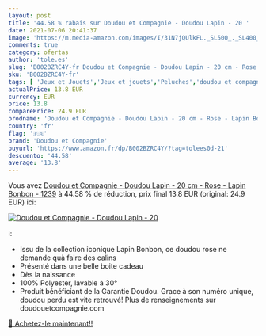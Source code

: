 ```yaml
---
layout: post
title: '44.58 % rabais sur Doudou et Compagnie - Doudou Lapin - 20 '
date: 2021-07-06 20:41:37
image: 'https://m.media-amazon.com/images/I/31N7jQUlkFL._SL500_._SL400_.jpg'
comments: true
category: ofertas
author: 'tole.es'
slug: 'B002BZRC4Y-fr Doudou et Compagnie - Doudou Lapin - 20 cm - Rose - Lapin...'
sku: 'B002BZRC4Y-fr'
tags: [ 'Jeux et Jouets','Jeux et jouets','Peluches','doudou et compagnie', ]
actualPrice: 13.8 EUR
currency: EUR
price: 13.8
comparePrice: 24.9 EUR
prodname: 'Doudou et Compagnie - Doudou Lapin - 20 cm - Rose - Lapin Bonbon - 1239'
country: 'fr'
flag: '🇫🇷'
brand: 'Doudou et Compagnie'
buyurl: 'https://www.amazon.fr/dp/B002BZRC4Y/?tag=tolees0d-21'
descuento: '44.58'
average: '13.8'
---
```


Vous avez [Doudou et Compagnie - Doudou Lapin - 20 cm - Rose - Lapin Bonbon - 1239](https://www.amazon.fr/dp/B002BZRC4Y/?tag=tolees0d-21)  à  44.58 % de réduction, prix final  13.8 EUR (original: 24.9 EUR) ici:

[![Doudou et Compagnie - Doudou Lapin - 20 ](https://m.media-amazon.com/images/I/31N7jQUlkFL._SL500_._SL400_.jpg)](https://www.amazon.fr/dp/B002BZRC4Y/?tag=tolees0d-21)

ℹ️:

- Issu de la collection iconique Lapin Bonbon, ce doudou rose ne demande quà faire des calins
- Présenté dans une belle boite cadeau
- Dès la naissance
- 100% Polyester, lavable à 30°
- Produit bénéficiant de la Garantie Doudou. Grace à son numéro unique, doudou perdu est vite retrouvé! Plus de renseignements sur doudouetcompagnie.com

[🛒 Achetez-le maintenant!!](https://www.amazon.fr/dp/B002BZRC4Y/?tag=tolees0d-21)
